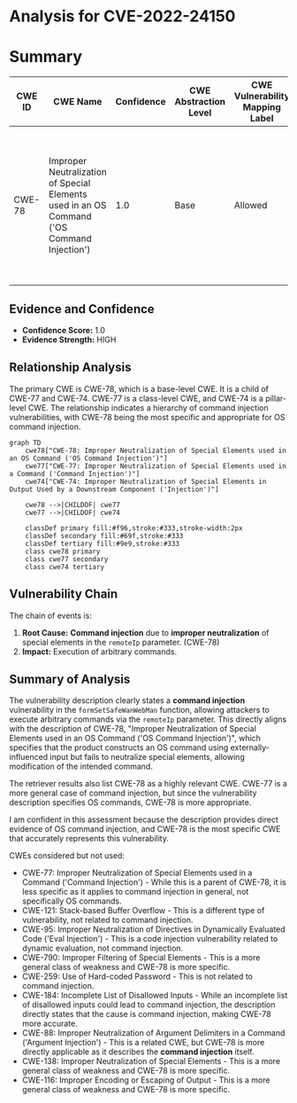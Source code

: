 # Analysis for CVE-2022-24150

# Summary
| CWE ID | CWE Name | Confidence | CWE Abstraction Level | CWE Vulnerability Mapping Label | CWE-Vulnerability Mapping Notes |
|---|---|---|---|---|---|
| CWE-78 | Improper Neutralization of Special Elements used in an OS Command ('OS Command Injection') | 1.0 | Base | Allowed | Primary CWE. The vulnerability allows attackers to execute arbitrary commands via the remoteIp parameter due to **command injection**. |

## Evidence and Confidence

*   **Confidence Score:** 1.0
*   **Evidence Strength:** HIGH

## Relationship Analysis
The primary CWE is CWE-78, which is a base-level CWE. It is a child of CWE-77 and CWE-74. CWE-77 is a class-level CWE, and CWE-74 is a pillar-level CWE. The relationship indicates a hierarchy of command injection vulnerabilities, with CWE-78 being the most specific and appropriate for OS command injection.

```mermaid
graph TD
    cwe78["CWE-78: Improper Neutralization of Special Elements used in an OS Command ('OS Command Injection')"]
    cwe77["CWE-77: Improper Neutralization of Special Elements used in a Command ('Command Injection')"]
    cwe74["CWE-74: Improper Neutralization of Special Elements in Output Used by a Downstream Component ('Injection')"]

    cwe78 -->|CHILDOF| cwe77
    cwe77 -->|CHILDOF| cwe74

    classDef primary fill:#f96,stroke:#333,stroke-width:2px
    classDef secondary fill:#69f,stroke:#333
    classDef tertiary fill:#9e9,stroke:#333
    class cwe78 primary
    class cwe77 secondary
    class cwe74 tertiary
```

## Vulnerability Chain
The chain of events is:
1.  **Root Cause:** **Command injection** due to **improper neutralization** of special elements in the `remoteIp` parameter. (CWE-78)
2.  **Impact:** Execution of arbitrary commands.

## Summary of Analysis
The vulnerability description clearly states a **command injection** vulnerability in the `formSetSafeWanWebMan` function, allowing attackers to execute arbitrary commands via the `remoteIp` parameter. This directly aligns with the description of CWE-78, "Improper Neutralization of Special Elements used in an OS Command ('OS Command Injection')", which specifies that the product constructs an OS command using externally-influenced input but fails to neutralize special elements, allowing modification of the intended command.

The retriever results also list CWE-78 as a highly relevant CWE. CWE-77 is a more general case of command injection, but since the vulnerability description specifies OS commands, CWE-78 is more appropriate.

I am confident in this assessment because the description provides direct evidence of OS command injection, and CWE-78 is the most specific CWE that accurately represents this vulnerability.

CWEs considered but not used:

*   CWE-77: Improper Neutralization of Special Elements used in a Command ('Command Injection') - While this is a parent of CWE-78, it is less specific as it applies to command injection in general, not specifically OS commands.
*   CWE-121: Stack-based Buffer Overflow - This is a different type of vulnerability, not related to command injection.
*   CWE-95: Improper Neutralization of Directives in Dynamically Evaluated Code ('Eval Injection') - This is a code injection vulnerability related to dynamic evaluation, not command injection.
*   CWE-790: Improper Filtering of Special Elements - This is a more general class of weakness and CWE-78 is more specific.
*   CWE-259: Use of Hard-coded Password - This is not related to command injection.
*   CWE-184: Incomplete List of Disallowed Inputs - While an incomplete list of disallowed inputs could lead to command injection, the description directly states that the cause is command injection, making CWE-78 more accurate.
*   CWE-88: Improper Neutralization of Argument Delimiters in a Command ('Argument Injection') - This is a related CWE, but CWE-78 is more directly applicable as it describes the **command injection** itself.
*   CWE-138: Improper Neutralization of Special Elements - This is a more general class of weakness and CWE-78 is more specific.
*   CWE-116: Improper Encoding or Escaping of Output - This is a more general class of weakness and CWE-78 is more specific.